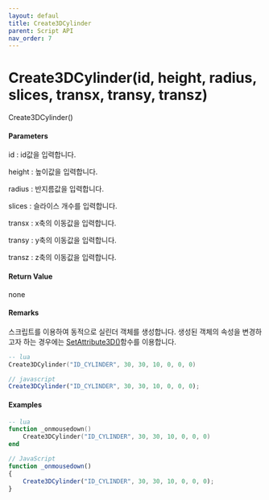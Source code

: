 ```yaml
---
layout: defaul
title: Create3DCylinder
parent: Script API
nav_order: 7
---
```

# Create3DCylinder\(id, height, radius, slices, transx, transy, transz\)

Create3DCylinder\(\)

#### Parameters

id : id값을 입력합니다. 

height :  높이값을 입력합니다.

radius :  반지름값을 입력합니다.

slices : 슬라이스 개수를 입력합니다.

transx : x축의 이동값을 입력합니다.

transy : y축의 이동값을 입력합니다.

transz : z축의 이동값을 입력합니다.

#### Return Value

none

#### Remarks

스크립트를 이용하여 동적으로 실린더 객체를 생성합니다. 생성된 객체의 속성을 변경하고자 하는 경우에는 [SetAttribute3D\(\)](/ScriptAPI\SetAttribute3D.html)함수를 이용합니다.

```lua
-- lua
Create3DCylinder("ID_CYLINDER", 30, 30, 10, 0, 0, 0)
```

```js
// javascript
Create3DCylinder("ID_CYLINDER", 30, 30, 10, 0, 0, 0);
```

#### 

#### Examples

```lua
-- lua
function _onmousedown()
    Create3DCylinder("ID_CYLINDER", 30, 30, 10, 0, 0, 0)
end
```

```js
// JavaScript
function _onmousedown()
{    
    Create3DCylinder("ID_CYLINDER", 30, 30, 10, 0, 0, 0);
}
```



